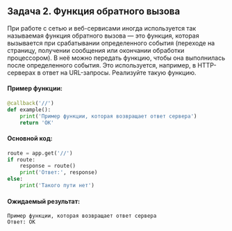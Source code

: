 ## Задача 2. Функция обратного вызова
При работе с сетью и веб-сервисами иногда используется так называемая функция обратного вызова — это функция, которая вызывается при срабатывании определенного события (переходе на страницу, получении сообщения или окончании обработки процессором). В неё можно передать функцию, чтобы она выполнилась после определенного события. Это используется, например, в HTTP-серверах в ответ на URL-запросы. Реализуйте такую функцию.

#### Пример функции:
````python
@callback('//')
def example():
    print('Пример функции, которая возвращает ответ сервера')
    return 'OK'
````
#### Основной код:
````python
route = app.get('//')
if route:
    response = route()
    print('Ответ:', response)
else:
    print('Такого пути нет')
````
#### Ожидаемый результат:
````
Пример функции, которая возвращает ответ сервера
Ответ: OK
````




